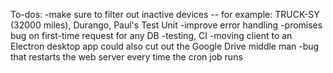 To-dos:
  -make sure to filter out inactive devices -- for example: TRUCK-SY (32000 miles), Durango, Paul's Test Unit
  -improve error handling
  -promises bug on first-time request for any DB
  -testing, CI
  -moving client to an Electron desktop app could also cut out the Google Drive middle man
  -bug that restarts the web server every time the cron job runs